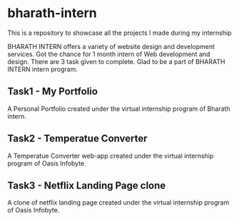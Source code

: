 # bharath-intern
This is a repository to showcase all the projects I made during my internship

BHARATH INTERN offers a variety of website design and development services. Got the chance for 1 month intern of Web development and design.
There are 3 task given to complete. Glad to be a part of BHARATH INTERN intern program.


## Task1 - My Portfolio
A Personal Portfolio created under the virtual internship program of Bharath intern. <br>

## Task2 - Temperatue Converter
A Temperatue Converter web-app created under the virtual internship program of Oasis Infobyte. <br>

## Task3 - Netflix Landing Page clone
A clone of netflix landing page created under the virtual internship program of Oasis Infobyte. <br>


